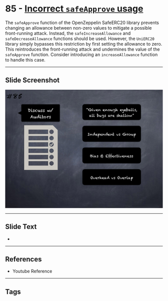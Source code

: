 
# 85 - [Incorrect `safeApprove` usage](./Incorrect%20`safeApprove`%20usage.md)

 The `safeApprove` function of the OpenZeppelin SafeERC20 library prevents changing an allowance between non-zero values to mitigate a possible front-running attack. Instead, the `safeIncreaseAllowance` and `safeDecreaseAllowance` functions should be used. However, the `UniERC20` library simply bypasses this restriction by first setting the allowance to zero. This reintroduces the front-running attack and undermines the value of the `safeApprove` function. Consider introducing an `increaseAllowance` function to handle this case.


___
## Slide Screenshot
![085.png](../../images/6.Audit%20Techniques%20and%20Tools%20101/085.png)
___
## Slide Text
- 
___
## References
- Youtube Reference
___
## Tags
